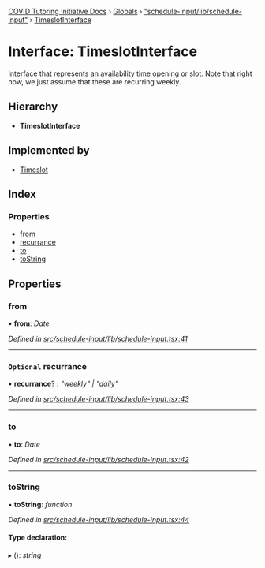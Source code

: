 [COVID Tutoring Initiative Docs](../README.md) › [Globals](../globals.md) › ["schedule-input/lib/schedule-input"](../modules/_schedule_input_lib_schedule_input_.md) › [TimeslotInterface](_schedule_input_lib_schedule_input_.timeslotinterface.md)

# Interface: TimeslotInterface

Interface that represents an availability time opening or slot. Note that
right now, we just assume that these are recurring weekly.

## Hierarchy

- **TimeslotInterface**

## Implemented by

- [Timeslot](../classes/_schedule_input_lib_schedule_input_.timeslot.md)

## Index

### Properties

- [from](_schedule_input_lib_schedule_input_.timeslotinterface.md#from)
- [recurrance](_schedule_input_lib_schedule_input_.timeslotinterface.md#optional-recurrance)
- [to](_schedule_input_lib_schedule_input_.timeslotinterface.md#to)
- [toString](_schedule_input_lib_schedule_input_.timeslotinterface.md#tostring)

## Properties

### from

• **from**: _Date_

_Defined in [src/schedule-input/lib/schedule-input.tsx:41](https://github.com/tutorbookapp/covid-tutoring/blob/7978780/src/schedule-input/lib/schedule-input.tsx#L41)_

---

### `Optional` recurrance

• **recurrance**? : _"weekly" | "daily"_

_Defined in [src/schedule-input/lib/schedule-input.tsx:43](https://github.com/tutorbookapp/covid-tutoring/blob/7978780/src/schedule-input/lib/schedule-input.tsx#L43)_

---

### to

• **to**: _Date_

_Defined in [src/schedule-input/lib/schedule-input.tsx:42](https://github.com/tutorbookapp/covid-tutoring/blob/7978780/src/schedule-input/lib/schedule-input.tsx#L42)_

---

### toString

• **toString**: _function_

_Defined in [src/schedule-input/lib/schedule-input.tsx:44](https://github.com/tutorbookapp/covid-tutoring/blob/7978780/src/schedule-input/lib/schedule-input.tsx#L44)_

#### Type declaration:

▸ (): _string_
